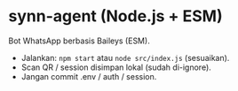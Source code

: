 # synn-agent (Node.js + ESM)
Bot WhatsApp berbasis Baileys (ESM).  
- Jalankan: `npm start` atau `node src/index.js` (sesuaikan).
- Scan QR / session disimpan lokal (sudah di-ignore).
- Jangan commit .env / auth / session.
